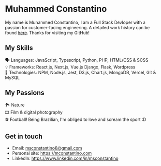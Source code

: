 # Muhammed Constantino
My name is Muhammed Constantino, I am a Full Stack Devloper with a passion for customer-facing engineering. A detailed work history can be found [here](https://www.linkedin.com/in/msconstantino). Thanks for visiting my GitHub!

## My Skills
🗣️ Languages: JavaScript, Typescript, Python, PHP, HTML/CSS & SCSS<br>
💡 Frameworks: React.js, Next.js, Vue.js Django, Flask, Wordpress<br>
👷 Technologies: NPM, Node.js, Jest, D3.js, Chart.js, MongoDB, Vercel, Git & MySQL<br>

## My Passions
🏞️ Nature<br>
🎞️ Film & digital photography<br>
⚽️ Football! Being Brazilian, I'm obliged to love and scream the sport :D<br>

## Get in touch
- Email: msconstantino6@gmail.com
- Personal site: https://mconstantino.com
- LinkedIn: https://www.linkedin.com/in/msconstantino
